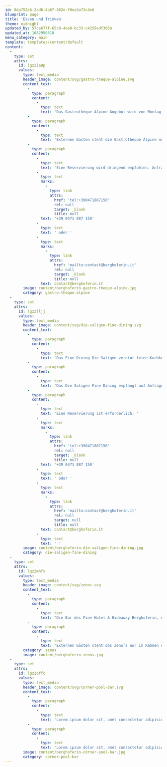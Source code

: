 ```yaml
---
id: 8da752a6-2ad6-4a67-802e-f0ea3a73c4e6
blueprint: page
title: 'Essen und Trinken'
theme: midnight
updated_by: 57ce677f-65c0-4ee0-bc33-c4255edf305b
updated_at: 1682956810
menu_category: main
template: templates/content/default
content:
  -
    type: set
    attrs:
      id: lgz2ia9p
      values:
        type: text_media
        header_image: content/svg/gastro-theque-alpine.svg
        content_text:
          -
            type: paragraph
            content:
              -
                type: text
                text: 'Das Gastrothèque Alpine-Angebot wird von Montag bis Freitag in entspannt ungezwungener Atmosphäre auf der Terrasse sowie in der Veranda serviert und umfasst eine feine Auswahl an Mittagsspeisen für einen kleinen oder umfangreicheren Lunch – von innovativ interpretierten traditionellen Gerichten über lokal gefärbten internationalen Klassikern bis hin zu raffinierten, saisonal abgestimmten Kreationen. Dazu kann aus einem umfangreichen Getränke- und Weinangebot mit einem besonderen Schwerpunkt auf ausgesuchten lokalen Produkten und Besonderheiten gewählt werden.'
          -
            type: paragraph
            content:
              -
                type: text
                text: 'Externen Gästen steht die Gastrothèque Alpine nur im Rahmen einer Day Spa-Buchung offen. '
          -
            type: paragraph
            content:
              -
                type: text
                text: 'Eine Reservierung wird dringend empfohlen. Anfrage Reservierung: '
              -
                type: text
                marks:
                  -
                    type: link
                    attrs:
                      href: 'tel:+390471887150'
                      rel: null
                      target: _blank
                      title: null
                text: '+39 0471 887 150'
              -
                type: text
                text: ' oder '
              -
                type: text
                marks:
                  -
                    type: link
                    attrs:
                      href: 'mailto:contact@berghoferin.it'
                      rel: null
                      target: _blank
                      title: null
                text: contact@berghoferin.it
        image: content/berghoferin-gastro-theque-alpine.jpg
        category: gastro-theque-alpine
  -
    type: set
    attrs:
      id: lgz2lljj
      values:
        type: text_media
        header_image: content/svg/die-saligen-fine-dining.svg
        content_text:
          -
            type: paragraph
            content:
              -
                type: text
                text: 'Das Fine Dining Die Saligen vereint feine Kochkunst, hohe Weinkultur, leidenschaftlichen Service und besonderes Ambiente. In raffiniert-eleganter Atmosphäre wird hier abends und am Wochenende auch mittags eine vom Bemühen um tiefes Verständnis für Produkte und ihre optimale Zubereitung geleitete Küche serviert, weitgehend saisonal und regional, frisch zubereitet, lokal inspiriert und innovativ weiterentwickelt. Eine umfangreiche Weinkarte sowie auf Wunsch eine individuelle fein abgestimmte Weinbegleitung, ein um höchste Diskretion und Aufmerksamkeit bemühter Service und die jeweils eigene, indes immer besondere Atmosphäre der verschiedenen den Gästen zur Verfügung stehenden Restaurantbereichen, vom Saal über die Veranda und Terrasse bis hin zur gotischen Stube, runden ein kulinarisches Fine-Dining-Erlebnis in den Saligen ab.'
          -
            type: paragraph
            content:
              -
                type: text
                text: 'Das Die Saligen Fine Dining empfängt auf Anfrage und mit Reservierung auch externe Gäste. Um eine dem Ambiente entsprechende Garderobe wird gebeten.'
          -
            type: paragraph
            content:
              -
                type: text
                text: 'Eine Reservierung ist erforderlich: '
              -
                type: text
                marks:
                  -
                    type: link
                    attrs:
                      href: 'tel:+390471887150'
                      rel: null
                      target: _blank
                      title: null
                text: '+39 0471 887 150'
              -
                type: text
                text: ' oder '
              -
                type: text
                marks:
                  -
                    type: link
                    attrs:
                      href: 'mailto:contact@berghoferin.it'
                      rel: null
                      target: null
                      title: null
                text: contact@berghoferin.it
              -
                type: text
                text: ' '
        image: content/berghoferin-die-saligen-fine-dining.jpg
        category: die-saligen-fine-dining
  -
    type: set
    attrs:
      id: lgz2mhfx
      values:
        type: text_media
        header_image: content/svg/zenos.svg
        content_text:
          -
            type: paragraph
            content:
              -
                type: text
                text: "Die Bar des Fine Hotel & Hideaway Berghoferin, das Zeno's, zentral im Haus am Ende der Lobby gelegen und von früh morgens bis spät abends geöffnet, ist der Angelpunkt des Hauses. Mit Kaminecke, Lesezimmer und Rauchersalon, die ebenso zur Bar gehören wie die Vielzahl an Büchern der auf diversen Standorten im Parterre verteilten umfangreichen Bibliothek, bietet das Zeno's etliche Rückzugsnischen und Verweilecken. Seine diskret-vertrauliche Salonatmosphäre und das schicke, mondäne Ambiente laden dabei gleichermaßen zu aromatischen Kaffee-Spezialitäten und erlesenem Teegenuss wie zu klassischen Aperitif-Cocktails oder gediegenen After-Dinner-Drinks. "
          -
            type: paragraph
            content:
              -
                type: text
                text: 'Externen Gästen steht das Zeno’s nur im Rahmen einer Reservierung im Fine Dining Die Saligen oder einer Day Spa-Buchung offen.'
        category: zenos
        image: content/berghoferin-zenos.jpg
  -
    type: set
    attrs:
      id: lgz2offc
      values:
        type: text_media
        header_image: content/svg/corner-pool-bar.svg
        content_text:
          -
            type: paragraph
            content:
              -
                type: text
                text: 'Lorem ipsum dolor sit, amet consectetur adipisicing elit. Sit, dolores unde. Nihil, totam pariatur! Iusto autem, quos repellat explicabo nobis officiis maiores vel! Doloremque facilis deleniti soluta, est officiis tempora!'
          -
            type: paragraph
            content:
              -
                type: text
                text: 'Lorem ipsum dolor sit, amet consectetur adipisicing elit. Sit, dolores unde. Nihil, totam pariatur! Iusto autem, quos repellat explicabo nobis officiis maiores vel! Doloremque facilis deleniti soluta, est officiis tempora!'
        image: content/berghoferin-corner-pool-bar.jpg
        category: corner-pool-bar
---
```

